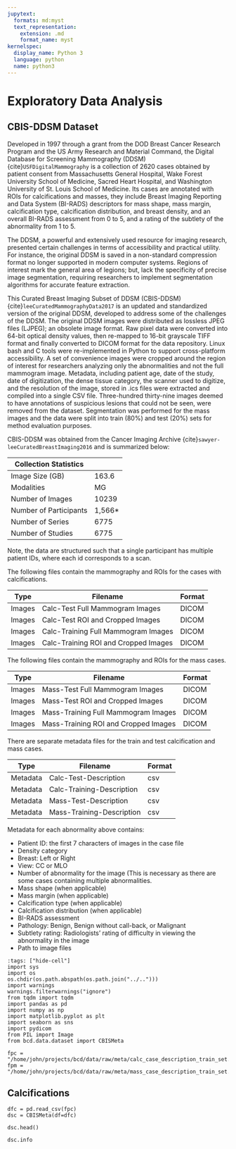 ```yaml
---
jupytext:
  formats: md:myst
  text_representation:
    extension: .md
    format_name: myst
kernelspec:
  display_name: Python 3
  language: python
  name: python3
---
```

# Exploratory Data Analysis

## CBIS-DDSM Dataset

Developed in 1997 through a grant from the DOD Breast Cancer Research Program and the US Army Research and Material Command, the Digital Database for Screening Mammography (DDSM) {cite}`USFDigitalMammography` is a collection of 2620 cases obtained by patient consent from Massachusetts General Hospital, Wake Forest University School of Medicine, Sacred Heart Hospital, and Washington University of St. Louis School of Medicine. Its cases are annotated with ROIs for calcifications and masses, they include Breast Imaging Reporting and Data System (BI-RADS) descriptors for mass shape, mass margin, calcification type, calcification distribution, and breast density, and an overall BI-RADS assessment from 0 to 5, and a rating of the subtlety of the abnormality from 1 to 5.

The DDSM, a powerful and extensively used resource for imaging research, presented certain challenges in terms of accessibility and practical utility. For instance, the original DDSM is saved in a non-standard compression format no longer supported in modern computer systems. Regions of interest mark the general area of legions; but, lack the specificity of precise image segmentation, requiring researchers to implement segmentation algorithms for accurate feature extraction.

This Curated Breast Imaging Subset of DDSM (CBIS-DDSM) {cite}`leeCuratedMammographyData2017` is an updated and standardized version of the original DDSM, developed to address some of the challenges of the DDSM. The original DDSM images were distributed as lossless JPEG files (LJPEG); an obsolete image format. Raw pixel data were converted into 64-bit optical density values, then re-mapped to 16-bit grayscale TIFF format and finally converted to DICOM format for the data repository. Linux bash and C tools were re-implemented in Python to support cross-platform accessibility. A set of convenience images were cropped around the region of interest for researchers analyzing only the abnormalities and not the full mammogram image. Metadata, including patient age, date of the study, date of digitization, the dense tissue category, the scanner used to digitize, and the resolution of the image, stored in .ics files were extracted and compiled into a single CSV file. Three-hundred thirty-nine images deemed to have annotations of suspicious lesions that could not be seen, were removed from the dataset.  Segmentation was performed for the mass images and the data were split into train (80%) and test (20%) sets for method evaluation purposes.

CBIS-DDSM was obtained from the Cancer Imaging Archive {cite}`sawyer-leeCuratedBreastImaging2016` and is summarized below:

| Collection Statistics  |        |
| ---------------------- | ------ |
| Image Size (GB)        | 163.6  |
| Modalities             | MG     |
| Number of Images       | 10239  |
| Number of Participants | 1,566* |
| Number of Series       | 6775   |
| Number of Studies      | 6775   |

Note, the data are structured such that a single participant has multiple patient IDs, where each id corresponds to a scan.

The following files contain the mammography and ROIs for the cases with calcifications.

| Type   | Filename                             | Format |
| ------ | ------------------------------------ | ------ |
| Images | Calc-Test Full Mammogram Images      | DICOM  |
| Images | Calc-Test ROI and Cropped Images     | DICOM  |
| Images | Calc-Training Full Mammogram Images  | DICOM  |
| Images | Calc-Training ROI and Cropped Images | DICOM  |

The following files contain the mammography and ROIs for the mass cases.

| Type   | Filename                             | Format |
| ------ | ------------------------------------ | ------ |
| Images | Mass-Test Full Mammogram Images      | DICOM  |
| Images | Mass-Test ROI and Cropped Images     | DICOM  |
| Images | Mass-Training Full Mammogram Images  | DICOM  |
| Images | Mass-Training ROI and Cropped Images | DICOM  |

There are separate metadata files for the train and test calcification and mass cases.

| Type     | Filename                  | Format |
| -------- | ------------------------- | ------ |
| Metadata | Calc-Test-Description     | csv    |
| Metadata | Calc-Training-Description | csv    |
| Metadata | Mass-Test-Description     | csv    |
| Metadata | Mass-Training-Description | csv    |

Metadata for each abnormality above contains:

- Patient ID: the first 7 characters of images in the case file
- Density category
- Breast: Left or Right
- View: CC or MLO
- Number of abnormality for the image (This is necessary as there are some cases containing multiple abnormalities.
- Mass shape (when applicable)
- Mass margin (when applicable)
- Calcification type (when applicable)
- Calcification distribution (when applicable)
- BI-RADS assessment
- Pathology: Benign, Benign without call-back, or Malignant
- Subtlety rating: Radiologists’ rating of difficulty in viewing the abnormality in the image
- Path to image files


```{code-cell}
:tags: ["hide-cell"]
import sys
import os
os.chdir(os.path.abspath(os.path.join("../..")))
import warnings
warnings.filterwarnings("ignore")
from tqdm import tqdm
import pandas as pd
import numpy as np
import matplotlib.pyplot as plt
import seaborn as sns
import pydicom
from PIL import Image
from bcd.data.dataset import CBISMeta
```

```{code-cell}
fpc = "/home/john/projects/bcd/data/raw/meta/calc_case_description_train_set.csv"
fpm = "/home/john/projects/bcd/data/raw/meta/mass_case_description_train_set.csv"
```

## Calcifications

```{code-cell}
dfc = pd.read_csv(fpc)
dsc = CBISMeta(df=dfc)
```

```{code-cell}
dsc.head()
```

```{code-cell}
dsc.info
```
